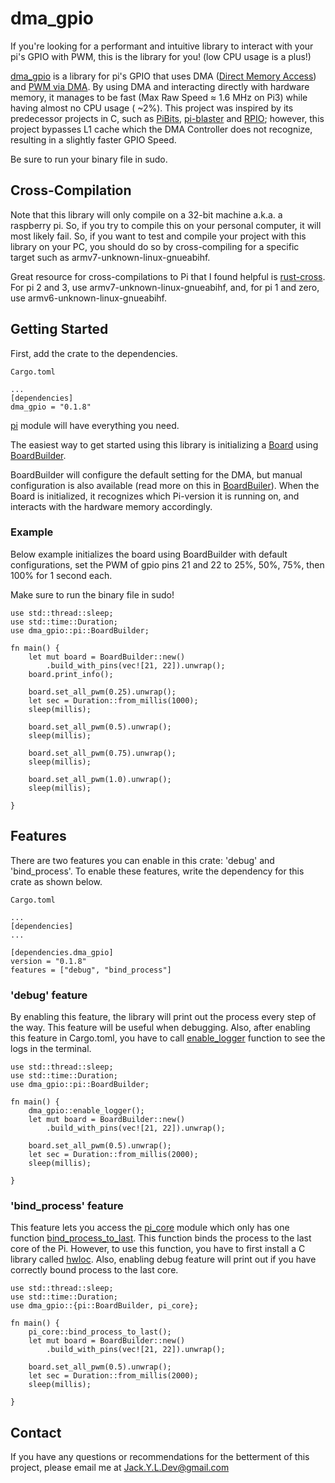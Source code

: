 # dma_gpio
If you're looking for a performant and intuitive library to interact with your pi's GPIO with PWM, this is the library for you! (low CPU usage is a plus!)

[dma_gpio](https://docs.rs/dma_gpio/0.1.8/dma_gpio/index.html) is a library for pi's GPIO that uses DMA ([Direct Memory Access](https://en.wikipedia.org/wiki/Direct_memory_access)) and [PWM via DMA](https://stackoverflow.com/questions/50427275/raspberry-how-does-the-pwm-via-dma-work).
By using DMA and interacting directly with hardware memory, it manages to be fast (Max Raw Speed ≈ 1.6 MHz on Pi3) while having almost no CPU usage ( ~2%).
This project was inspired by its predecessor projects in C, such as [PiBits](https://github.com/richardghirst/PiBits), [pi-blaster](https://github.com/sarfata/pi-blaster) and [RPIO](https://github.com/metachris/RPIO/tree/master/source); however, this project bypasses L1 cache which the DMA Controller does not recognize, resulting in a slightly faster GPIO Speed.

Be sure to run your binary file in sudo.

## Cross-Compilation
Note that this library will only compile on a 32-bit machine a.k.a. a raspberry pi. So, if you try to compile this on your personal computer, it will most likely fail.
So, if you want to test and compile your project with this library on your PC, you should do so by cross-compiling for a specific target such as armv7-unknown-linux-gnueabihf.

Great resource for cross-compilations to Pi that I found helpful is [rust-cross](https://github.com/japaric/rust-cross). For pi 2 and 3, use armv7-unknown-linux-gnueabihf, and, for pi 1 and zero, use armv6-unknown-linux-gnueabihf.

## Getting Started
First, add the crate to the dependencies.
```no_run
Cargo.toml

...
[dependencies]
dma_gpio = "0.1.8"
```
[pi](https://docs.rs/dma_gpio/0.1.8/dma_gpio/pi/index.html) module will have everything you need.

The easiest way to get started using this library is initializing a [Board](https://docs.rs/dma_gpio/0.1.8/dma_gpio/pi/struct.Board.html) using [BoardBuilder](https://docs.rs/dma_gpio/0.1.8/dma_gpio/pi/struct.BoardBuilder.html).

BoardBuilder will configure the default setting for the DMA, but manual configuration is also available (read more on this in [BoardBuiler](https://docs.rs/dma_gpio/0.1.8/dma_gpio/pi/struct.BoardBuilder.html#building-with-custom-settings)).
When the Board is initialized, it recognizes which Pi-version it is running on, and interacts with the hardware memory accordingly.
### Example
Below example initializes the board using BoardBuilder with default configurations, set the PWM of gpio pins 21 and 22 to 25%, 50%, 75%, then 100% for 1 second each.

Make sure to run the binary file in sudo!
```no_run
use std::thread::sleep;
use std::time::Duration;
use dma_gpio::pi::BoardBuilder;

fn main() {
    let mut board = BoardBuilder::new()
        .build_with_pins(vec![21, 22]).unwrap();
    board.print_info();
    
    board.set_all_pwm(0.25).unwrap();
    let sec = Duration::from_millis(1000);
    sleep(millis);
    
    board.set_all_pwm(0.5).unwrap();
    sleep(millis);
    
    board.set_all_pwm(0.75).unwrap();
    sleep(millis);
    
    board.set_all_pwm(1.0).unwrap();
    sleep(millis);
    
}

```
## Features
There are two features you can enable in this crate: 'debug' and 'bind_process'. To enable these features, write the dependency for this crate as shown below.
```no_run
Cargo.toml

...
[dependencies]
...

[dependencies.dma_gpio]
version = "0.1.8"
features = ["debug", "bind_process"]
```
### 'debug' feature
By enabling this feature, the library will print out the process every step of the way. This feature will be useful when debugging.
Also, after enabling this feature in Cargo.toml, you have to call [enable_logger](https://docs.rs/dma_gpio/0.1.8/dma_gpio/fn.enable_logger.html) function to see the logs in the terminal.
```no_run
use std::thread::sleep;
use std::time::Duration;
use dma_gpio::pi::BoardBuilder;

fn main() {
    dma_gpio::enable_logger();
    let mut board = BoardBuilder::new()
        .build_with_pins(vec![21, 22]).unwrap();
    
    board.set_all_pwm(0.5).unwrap();
    let sec = Duration::from_millis(2000);
    sleep(millis);
    
}

```
### 'bind_process' feature
This feature lets you access the [pi_core](https://docs.rs/dma_gpio/0.1.8/dma_gpio/pi_core/index.html) module which only has one function [bind_process_to_last](https://docs.rs/dma_gpio/0.1.8/dma_gpio/pi_core/fn.bind_process_to_last.html). This function binds the process to the last core of the Pi. However, to use this function, you have to first install a C library called [hwloc](https://github.com/daschl/hwloc-rs#install-hwloc-on-os-x). Also, enabling debug feature will print out if you have correctly bound process to the last core.
```no_run
use std::thread::sleep;
use std::time::Duration;
use dma_gpio::{pi::BoardBuilder, pi_core};

fn main() {
    pi_core::bind_process_to_last();
    let mut board = BoardBuilder::new()
        .build_with_pins(vec![21, 22]).unwrap();
    
    board.set_all_pwm(0.5).unwrap();
    let sec = Duration::from_millis(2000);
    sleep(millis);
    
}
```

## Contact
If you have any questions or recommendations for the betterment of this project, please email me at Jack.Y.L.Dev@gmail.com